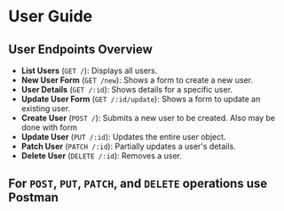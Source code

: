 # User Guide

## User Endpoints Overview

- **List Users** (`GET /`): Displays all users.
- **New User Form** (`GET /new`): Shows a form to create a new user.
- **User Details** (`GET /:id`): Shows details for a specific user.
- **Update User Form** (`GET /:id/update`): Shows a form to update an existing user.
- **Create User** (`POST /`): Submits a new user to be created. Also may be done with form
- **Update User** (`PUT /:id`): Updates the entire user object.
- **Patch User** (`PATCH /:id`): Partially updates a user's details.
- **Delete User** (`DELETE /:id`): Removes a user.

## For `POST`, `PUT`, `PATCH`, and `DELETE` operations use Postman
